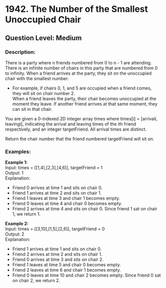 # 1942. The Number of the Smallest Unoccupied Chair
## Question Level: Medium

### Description:
There is a party where n friends numbered from 0 to n - 1 are attending. There is an infinite number of chairs in this party that are numbered from 0 to infinity. When a friend arrives at the party, they sit on the unoccupied chair with the smallest number.
- For example, if chairs 0, 1, and 5 are occupied when a friend comes, they will sit on chair number 2.<br>
When a friend leaves the party, their chair becomes unoccupied at the moment they leave. If another friend arrives at that same moment, they can sit in that chair.

You are given a 0-indexed 2D integer array times where times[i] = [arrivali, leavingi], indicating the arrival and leaving times of the ith friend respectively, and an integer targetFriend. All arrival times are distinct.

Return the chair number that the friend numbered targetFriend will sit on.

### Examples:
<b>Example 1:</b><br>
Input: times = [[1,4],[2,3],[4,6]], targetFriend = 1<br>
Output: 1<br>
Explanation: <br>
- Friend 0 arrives at time 1 and sits on chair 0.
- Friend 1 arrives at time 2 and sits on chair 1.
- Friend 1 leaves at time 3 and chair 1 becomes empty.
- Friend 0 leaves at time 4 and chair 0 becomes empty.
- Friend 2 arrives at time 4 and sits on chair 0.
Since friend 1 sat on chair 1, we return 1.<br>

<b>Example 2:</b><br>
Input: times = [[3,10],[1,5],[2,6]], targetFriend = 0<br>
Output: 2<br>
Explanation: <br>
- Friend 1 arrives at time 1 and sits on chair 0.
- Friend 2 arrives at time 2 and sits on chair 1.
- Friend 0 arrives at time 3 and sits on chair 2.
- Friend 1 leaves at time 5 and chair 0 becomes empty.
- Friend 2 leaves at time 6 and chair 1 becomes empty.
- Friend 0 leaves at time 10 and chair 2 becomes empty.
Since friend 0 sat on chair 2, we return 2.<br>
